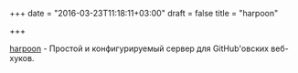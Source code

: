 +++
date = "2016-03-23T11:18:11+03:00"
draft = false
title = "harpoon"

+++

<p><a href="https://github.com/agrison/harpoon">harpoon</a>&nbsp;- Простой и конфигурируемый сервер для&nbsp;GitHub&#39;овских веб-хуков.</p>

